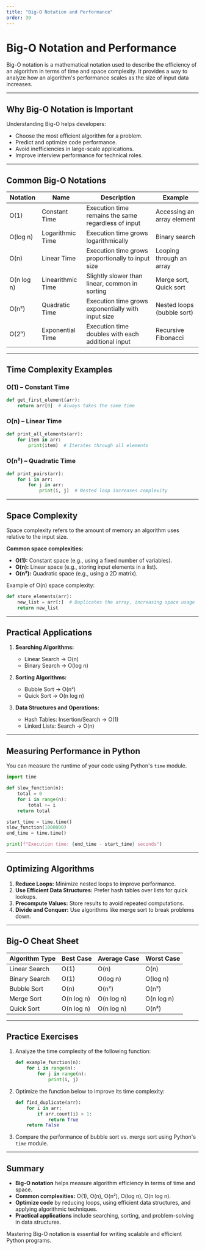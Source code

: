 ```yaml
---
title: "Big-O Notation and Performance"
order: 39
---
```


# Big-O Notation and Performance

Big-O notation is a mathematical notation used to describe the efficiency of an algorithm in terms of time and space complexity. It provides a way to analyze how an algorithm's performance scales as the size of input data increases.

---

## Why Big-O Notation is Important

Understanding Big-O helps developers:

- Choose the most efficient algorithm for a problem.
- Predict and optimize code performance.
- Avoid inefficiencies in large-scale applications.
- Improve interview performance for technical roles.

---

## Common Big-O Notations

| Notation        | Name            | Description                                         | Example                      |
|----------------|----------------|-----------------------------------------------------|------------------------------|
| O(1)           | Constant Time   | Execution time remains the same regardless of input | Accessing an array element   |
| O(log n)       | Logarithmic Time| Execution time grows logarithmically                | Binary search                |
| O(n)           | Linear Time     | Execution time grows proportionally to input size   | Looping through an array     |
| O(n log n)     | Linearithmic Time | Slightly slower than linear, common in sorting    | Merge sort, Quick sort       |
| O(n²)          | Quadratic Time  | Execution time grows exponentially with input size  | Nested loops (bubble sort)   |
| O(2ⁿ)          | Exponential Time| Execution time doubles with each additional input   | Recursive Fibonacci          |

---

## Time Complexity Examples

### O(1) – Constant Time

```python
def get_first_element(arr):
    return arr[0]  # Always takes the same time
```

### O(n) – Linear Time

```python
def print_all_elements(arr):
    for item in arr:
        print(item)  # Iterates through all elements
```

### O(n²) – Quadratic Time

```python
def print_pairs(arr):
    for i in arr:
        for j in arr:
            print(i, j)  # Nested loop increases complexity
```

---

## Space Complexity

Space complexity refers to the amount of memory an algorithm uses relative to the input size.

**Common space complexities:**

- **O(1):** Constant space (e.g., using a fixed number of variables).
- **O(n):** Linear space (e.g., storing input elements in a list).
- **O(n²):** Quadratic space (e.g., using a 2D matrix).

Example of O(n) space complexity:

```python
def store_elements(arr):
    new_list = arr[:]  # Duplicates the array, increasing space usage
    return new_list
```

---

## Practical Applications

1. **Searching Algorithms:**
    - Linear Search → O(n)
    - Binary Search → O(log n)

2. **Sorting Algorithms:**
    - Bubble Sort → O(n²)
    - Quick Sort → O(n log n)

3. **Data Structures and Operations:**
    - Hash Tables: Insertion/Search → O(1)
    - Linked Lists: Search → O(n)

---

## Measuring Performance in Python

You can measure the runtime of your code using Python's `time` module.

```python
import time

def slow_function(n):
    total = 0
    for i in range(n):
        total += i
    return total

start_time = time.time()
slow_function(1000000)
end_time = time.time()

print(f"Execution time: {end_time - start_time} seconds")
```

---

## Optimizing Algorithms

1. **Reduce Loops:** Minimize nested loops to improve performance.
2. **Use Efficient Data Structures:** Prefer hash tables over lists for quick lookups.
3. **Precompute Values:** Store results to avoid repeated computations.
4. **Divide and Conquer:** Use algorithms like merge sort to break problems down.

---

## Big-O Cheat Sheet

| Algorithm Type  | Best Case | Average Case | Worst Case |
|----------------|-----------|-------------|------------|
| Linear Search   | O(1)       | O(n)         | O(n)       |
| Binary Search   | O(1)       | O(log n)     | O(log n)   |
| Bubble Sort     | O(n)       | O(n²)        | O(n²)      |
| Merge Sort      | O(n log n) | O(n log n)   | O(n log n) |
| Quick Sort      | O(n log n) | O(n log n)   | O(n²)      |

---

## Practice Exercises

1. Analyze the time complexity of the following function:

    ```python
    def example_function(n):
        for i in range(n):
            for j in range(n):
                print(i, j)
    ```

2. Optimize the function below to improve its time complexity:

    ```python
    def find_duplicate(arr):
        for i in arr:
            if arr.count(i) > 1:
                return True
        return False
    ```

3. Compare the performance of bubble sort vs. merge sort using Python's `time` module.

---

## Summary

- **Big-O notation** helps measure algorithm efficiency in terms of time and space.
- **Common complexities:** O(1), O(n), O(n²), O(log n), O(n log n).
- **Optimize code** by reducing loops, using efficient data structures, and applying algorithmic techniques.
- **Practical applications** include searching, sorting, and problem-solving in data structures.

Mastering Big-O notation is essential for writing scalable and efficient Python programs.
